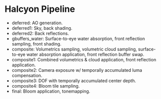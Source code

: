 # Halcyon Pipeline
* deferred: AO generation.
* deferred1: Sky, back shading.
* deferred2: Back reflections.
* gbuffers_water: Surface-to-eye water absorption, front reflection sampling, front shading.
* composite: Volumetrics sampling, volumetric cloud sampling, surface-to-eye water absorption application, front reflection buffer swap.
* composite1: Combined volumetrics & cloud application, front reflection application.
* composite2: Camera exposure w/ temporally accumulated luma compensation.
* composite3: DOF with temporally accumulated center depth.
* composite4: Bloom tile sampling.
* final: Bloom application, tonemapping.
